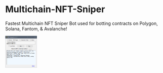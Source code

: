 # Multichain-NFT-Sniper
Fastest Multichain NFT Sniper Bot used for botting contracts on Polygon, Solana, Fantom, &amp; Avalanche!



<img src="https://raw.githubusercontent.com/JackRussel77/Multichain-NFT-Sniper/main/1.3.7.png" width="100" height="100">
